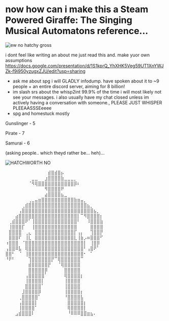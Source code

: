 # now how can i make this a Steam Powered Giraffe: The Singing Musical Automatons reference...


![ew no hatchy gross](https://github.com/user-attachments/assets/189002e1-b7ea-4c7c-acd6-09032774db6d)

i dont feel like writing an about me just read this and. make yuor own assumptions
https://docs.google.com/presentation/d/1S1kprQ_YhXHK5Veg59UT1XnYWJZk-f9i950yzugxZJU/edit?usp=sharing

- ask me about spg i will GLADLY infodump. have spoken about it to ~9 people + an entire discord server, aiming for 8 billion!
- im slash srs about the whisp2int 99.9% of the time i will most likely not see your messages. i also usually have my chat closed unless im actively having a conversation with someone., PLEASE JUST WHISPER PLEEAASSSEeeee
- spg and homestuck mostly
<p> Gunslinger - 5 </p>
<p> Pirate - 7 </P>
<p> Samurai - 6 </P>
<p>(asking people.. which theyd rather be... heh)... </P>

![HATCHWORTH NO](https://github.com/user-attachments/assets/c2e71974-949c-49cf-b253-3ce4c4d8b36b)

⠀⠀⠀⠀⠀⠀⠀⠀⠀⠀⠀⠀⠀⣾⣿⣾⣿⡦⠀⠀⠀⠀⠀⠀⠀⠀⠀⠀⠀⠀
⠀⠀⠀⠀⠀⠀⠀⠀⣀⣀⠀⠀⣰⣿⣿⣿⣿⣷⣀⣀⣀⡀⠀⠀⠀⠀⠀⠀⠀⠀
⠀⠀⠀⠀⠀⠀⠀⠈⠻⢿⣿⣿⣿⣿⣿⣿⣿⣿⣿⣿⣿⡿⠆⠀⠀⠀⠀⠀⠀⠀
⠀⠀⠀⠀⠀⠀⠀⠀⠀⠀⠀⠀⠻⣿⣿⣿⣿⠟⠀⠀⠀⠀⠀⠀⠀⠀⠀⠀⠀⠀
⠀⠀⠀⠀⠀⠀⠀⠀⠀⠀⠀⠀⣴⣿⣿⣿⣿⣦⣀⠀⠀⠀⠀⠀⠀⠀⠀⠀⠀⠀
⠀⠀⠀⠀⠀⠀⠀⢀⣀⣤⣶⣿⣿⣿⣿⣿⣿⣿⣿⣿⣿⣷⣶⣤⡀⠀⠀⠀⠀⠀
⠀⠀⠀⠀⠀⢀⣾⣿⣿⣿⣿⣿⣿⣿⣿⣿⣿⣿⣿⣿⣿⣿⣿⣿⣿⣦⡀⠀⠀⠀
⠀⠀⠀⠀⢠⣿⣿⣿⣿⣿⣿⣿⣿⣿⣿⣿⣿⣿⣿⣿⣿⣿⣿⣿⣿⣿⣿⣦⡀⠀
⠀⠀⠀⣴⣿⣿⣿⣿⣿⣿⣿⣿⣿⣿⣿⣿⣿⣿⣿⣿⣿⣿⡇⠉⠻⣿⣿⣿⣿⡆
⠀⢀⣾⣿⣿⣿⠟⠁⢸⣿⣿⣿⣿⣿⣿⣿⣿⣿⣿⣿⣿⣿⠃⠀⠀⠸⣿⣿⣿⣷
⠀⢸⣿⣿⣿⡏⠀⠀⢸⣿⣿⣿⣿⣿⣿⣿⣿⣿⣿⣿⣿⣿⠀⠀⠀⠀⣿⣿⣿⣿
⠀⣿⣿⣿⣿⠀⢀⣄⠀⣿⣿⣿⣿⣿⣿⣿⣿⣿⣿⣿⣿⡏⢠⡄⠀⠀⢹⣿⣿⡟
⠀⣿⣿⣿⠏⠀⢸⣇⠀⣿⣿⣿⣿⣿⣿⣿⣿⣿⣿⣿⣿⣇⢸⣷⡠⠶⣿⣿⣿⠋
⠰⣿⣿⣿⠀⠈⣿⣿⣿⣿⣿⣿⣿⣿⣿⣿⣿⣿⣿⣿⣿⣿⣿⣿⡇⠀⢸⣿⡿⠀
⢠⣿⣿⠿⣧⠀⢿⣿⣿⣿⣿⣿⣿⣿⣿⣿⣿⣿⣿⣿⣿⣿⣿⣿⠃⢠⣿⠟⠁⠀
⣿⣿⠃⠀⠈⠀⢸⣿⣿⣿⣿⣿⣿⣿⣿⣿⣿⣿⣿⣿⣿⣿⣿⣿⠂⠀⠁⠀⠀⠀
⠘⠟⠃⠀⠀⠀⠀⢹⣿⣿⣿⣿⣿⣿⡟⠉⢿⣿⣿⣿⣿⣿⣿⠉⠀⠀⠀⠀⠀⠀
⠀⠀⠀⠀⠀⠀⠀⣾⣿⣿⣿⣿⣿⡟⠀⠀⠈⢿⣿⣿⣿⣿⣿⠀⠀⠀⠀⠀⠀⠀
⠀⠀⠀⠀⠀⠀⠀⣿⣿⣿⣿⣿⡿⠀⠀⠀⠀⠀⣿⣿⣿⣿⣿⠀⠀⠀⠀⠀⠀⠀
⠀⠀⠀⠀⠀⠀⢠⣿⣿⣿⣿⣿⠁⠀⠀⠀⠀⠀⢿⣿⣿⣿⣿⡆⠀⠀⠀⠀⠀⠀
⠀⠀⠀⠀⠀⠀⢸⣿⣿⣿⣿⡇⠀⠀⠀⠀⠀⠀⢸⣿⣿⣿⣿⠀⠀⠀⠀⠀⠀⠀
⠀⠀⠀⠀⠀⠀⣿⣿⣿⣿⣿⠁⠀⠀⠀⠀⠀⠀⢸⣿⣿⣿⣿⠀⠀⠀⠀⠀⠀⠀
⠀⠀⠀⠀⠀⣸⣿⣿⣿⣿⡿⠀⠀⠀⠀⠀⠀⠀⢸⣿⣿⣿⣿⡆⠀⠀⠀⠀⠀⠀
⠀⠀⠀⠀⢀⣿⣿⣿⣿⣿⠁⠀⠀⠀⠀⠀⠀⠀⠘⣿⣿⣿⣿⣧⠀⠀⠀⠀⠀⠀
⠀⠀⠀⠀⢠⣿⣿⣿⣿⡇⠀⠀⠀⠀⠀⠀⠀⠀⠀⣿⣿⣿⣿⣿⡆⠀⠀⠀⠀⠀
⠀⠀⠀⠀⢸⣿⣿⣿⣿⠁⠀⠀⠀⠀⠀⠀⠀⠀⠀⢿⣿⣿⣿⣿⡇⠀⠀⠀⠀⠀
⠀⠀⠀⣠⣾⣿⣿⣿⠇⠀⠀⠀⠀⠀⠀⠀⠀⠀⠀⠘⠿⠿⠿⣿⣿⣶⣦⠄⠀⠀
